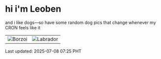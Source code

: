 # hi i'm Leoben

and i like dogs—so have some random dog pics that change whenever my CRON feels like it

|  |  |
|--------|----------|
| ![Borzoi](https://random-dog-vercel.vercel.app/api/random-borzoi?v=1751930738) | ![Labrador](https://random-dog-vercel.vercel.app/api/random-labrador?v=1751930738) |

Last updated: 2025-07-08 07:25 PHT
